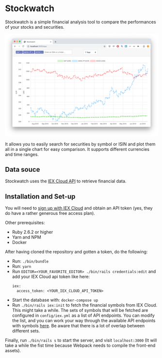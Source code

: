 # Stockwatch

Stockwatch is a simple financial analysis tool to compare the performances of your stocks and securities.

![screenshot](screenshot-1.png)

It allows you to easily search for securities by symbol or ISIN and plot them all
in a single chart for easy comparison. It supports different currencies and time ranges.

## Data souce

Stockwatch uses the [IEX Cloud API](https://iexcloud.io/) to retrieve financial data.

## Installation and Set-up

You will need to [sign up with IEX Cloud](https://iexcloud.io/cloud-login#/register/) and obtain an API token (yes, they do have a rather generous free access plan).

Other prerequisites:

* Ruby 2.6.2 or higher
* Yarn and NPM
* Docker

After having cloned the repository and gotten a token, do the following:

* Run: `./bin/bundle`
* Run: `yarn`
* Run `EDITOR=<YOUR_FAVORITE_EDITOR> ./bin/rails credentials:edit` and add your IEX Cloud api token like here:
  ```
  iex:
    access_token: <YOUR_IEX_CLOUD_API_TOKEN>
  ```
* Start the database with: `docker-compose up`
* Run `./bin/rails iex:init` to fetch the financial symbols from IEX Cloud. This might take a while.
  The sets of symbols that will be fetched are configured in `config/iex.yml` as a list of API endpoints.
  You can modify the list, and you can work your way through the available API endpoints with symbols [here](https://iexcloud.io/docs/api/#reference-data). Be aware that there is a lot of overlap between different sets.

Finally, run `./bin/rails s` to start the server, and visit `localhost:3000` (It will take a while the fist time because Webpack needs to compile the front-end assets).





